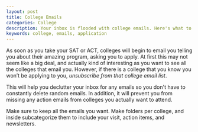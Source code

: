 ```yaml
---
layout: post
title: College Emails
categories: College
description: Your inbox is flooded with college emails. Here's what to do.
keywords: college, emails, application
---
```


As soon as you take your SAT or ACT, colleges will begin to email you telling you about their amazing program, asking you to apply. At first this may not seem like a big deal, and actually kind of interesting as you want to see all the colleges that email you. However, if there is a college that you know you won’t be applying to you, *unsubscribe from that college email list*.

This will help you declutter your inbox for any emails so you don't have to constantly delete random emails. In addition, it will prevent you from missing any action emails from colleges you actually want to attend.

Make sure to keep all the emails you want. Make folders per college, and inside subcategorize them to include your visit, action items, and newsletters.
